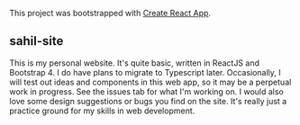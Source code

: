 This project was bootstrapped with [Create React App](https://github.com/facebook/create-react-app).

## sahil-site

This is my personal website. It's quite basic, written in ReactJS and Bootstrap 4. I do have plans to migrate to Typescript later. 
Occasionally, I will test out ideas and components in this web app, so it may be a perpetual work in progress. See the issues tab for what I'm working on.
I would also love some design suggestions or bugs you find on the site. It's really just a practice ground for my skills in web development.
